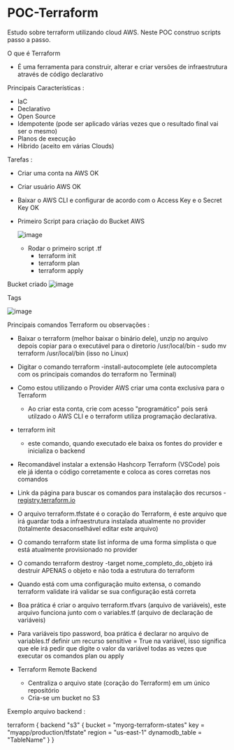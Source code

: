# POC-Terraform
Estudo sobre terraform utilizando cloud AWS. Neste POC construo scripts passo a passo.

O que é Terraform
- É uma ferramenta para construir, alterar e criar versões de infraestrutura através de código declarativo

Principais Características :
- IaC
- Declarativo
- Open Source
- Idempotente (pode ser aplicado várias vezes que o resultado final vai ser o mesmo)
- Planos de execução
- Hibrido (aceito em várias Clouds)

Tarefas :

- Criar uma conta na AWS OK
- Criar usuário AWS OK
- Baixar o AWS CLI e configurar de acordo com o Access Key e o Secret Key OK
- Primeiro Script para criação do Bucket AWS


  ![image](https://github.com/gsvimieiro/POC-Terraform/assets/25323854/5d34c2a5-f682-4595-814e-c400c45336f2)

  - Rodar o primeiro script .tf
      - terraform init
      - terraform plan
      - terraform apply

Bucket criado
![image](https://github.com/gsvimieiro/POC-Terraform/assets/25323854/37b71dab-0748-4765-9760-3923ef1bda77)

Tags 

![image](https://github.com/gsvimieiro/POC-Terraform/assets/25323854/be6f2e2a-3660-4b32-8228-0bec0140ec5d)


Principais comandos Terraform ou observações :

- Baixar o terraform (melhor baixar o binário dele), unzip no arquivo depois copiar para o executável para o diretorio /usr/local/bin - sudo mv terraform /usr/local/bin (isso no Linux)

- Digitar o comando terraform -install-autocomplete (ele autocompleta com os principais comandos do terraform no Terminal)

- Como estou utilizando o Provider AWS criar uma conta exclusiva para o Terraform
    - Ao criar esta conta, crie com acesso "programático" pois será utilzado o AWS CLI e o terraform utiliza programação declarativa.
 
- terraform init
    - este comando, quando executado ele baixa os fontes do provider e inicializa o backend

- Recomandável instalar a extensão Hashcorp Terraform (VSCode) pois ele já identa o código corretamente e coloca as cores corretas nos comandos

- Link da página para buscar os comandos para instalação dos recursos - [registry.terraform.io](https://registry.terraform.io/)

- O arquivo terraform.tfstate é o coração do Terraform, é este arquivo que irá guardar toda a infraestrutura instalada atualmente no provider (totalmente desaconselhável editar este arquivo)

- O comando terraform state list informa de uma forma simplista o que está atualmente provisionado no provider

- O comando terraform destroy -target nome_completo_do_objeto irá destruir APENAS o objeto e não toda a estrutura do terraform

- Quando está com uma configuração muito extensa, o comando terraform validate irá validar se sua configuração está correta

- Boa prática é criar o arquivo terraform.tfvars (arquivo de variáveis), este arquivo funciona junto com o variables.tf (arquivo de declaração de variáveis)

- Para variáveis tipo password, boa prática é declarar no arquivo de variables.tf definir um recurso sensitive = True na variável, isso significa que ele irá pedir que digite
    o valor da variável todas as vezes que executar os comandos plan ou apply

- Terraform Remote Backend
    - Centraliza o arquivo state (coração do Terraform) em um único repositório
    - Cria-se um bucket no S3

Exemplo arquivo backend :

  terraform {
  backend "s3" {
    bucket         = "myorg-terraform-states"
    key            = "myapp/production/tfstate"
    region         = "us-east-1"
    dynamodb_table = "TableName"
    }
  }













